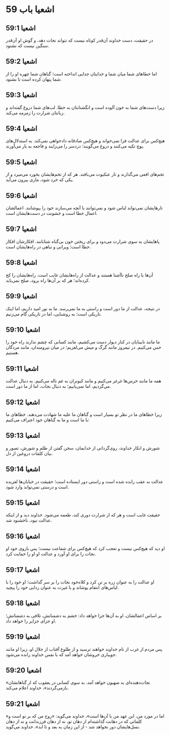 # اشعیا باب 59

## اشعیا 59:1
در حقیقت، دست خداوند آن‌قدر کوتاه نیست که نتواند نجات دهد، و گوش او آن‌قدر سنگین نیست که نشنود.

## اشعیا 59:2
اما خطاهای شما میان شما و خدایتان جدایی انداخته است؛ گناهان شما چهره او را از شما پنهان کرده است تا نشنود.

## اشعیا 59:3
زیرا دست‌های شما به خون آلوده است و انگشتانتان به خطا. لب‌های شما دروغ گفته‌اند و زبانتان شرارت را زمزمه می‌کند.

## اشعیا 59:4
هیچ‌کس برای عدالت فرا نمی‌خواند و هیچ‌کس صادقانه دادخواهی نمی‌کند. به استدلال‌های پوچ تکیه می‌کنند و دروغ می‌گویند؛ دردسر را می‌زایند و فاجعه به بار می‌آورند.

## اشعیا 59:5
تخم‌های افعی می‌گذارند و تار عنکبوت می‌بافند. هر که از تخم‌هایشان بخورد می‌میرد و از یکی که خرد شود، ماری بیرون می‌آید.

## اشعیا 59:6
تارهایشان نمی‌تواند لباس شود و نمی‌توانند با آنچه می‌سازند خود را بپوشانند. اعمالشان اعمال خطا است و خشونت در دست‌هایشان است.

## اشعیا 59:7
پاهایشان به سوی شرارت می‌دود و برای ریختن خون بی‌گناه شتابانند. افکارشان افکار خطا است؛ ویرانی و تباهی در راه‌هایشان است.

## اشعیا 59:8
آن‌ها با راه صلح ناآشنا هستند و عدالت از راه‌هایشان غایب است. راه‌هایشان را کج کرده‌اند؛ هر که بر آن‌ها راه برود، صلح نمی‌یابد.

## اشعیا 59:9
در نتیجه، عدالت از ما دور است و راستی به ما نمی‌رسد. ما به نور امید داریم، اما اینک تاریکی است؛ به روشنایی، اما در تاریکی گام می‌زنیم.

## اشعیا 59:10
ما مانند نابینایان در کنار دیوار دست می‌کشیم، مانند کسانی که چشم ندارند راه خود را حس می‌کنیم. در نیمروز مانند گرگ و میش می‌لغزیم؛ در میان نیرومندان، مانند مردگان هستیم.

## اشعیا 59:11
همه ما مانند خرس‌ها غرغر می‌کنیم و مانند کبوتران به غم ناله می‌کنیم. به دنبال عدالت می‌گردیم، اما نمی‌یابیم؛ به دنبال نجات، اما از ما دور است.

## اشعیا 59:12
زیرا خطاهای ما در نظر تو بسیار است و گناهان ما علیه ما شهادت می‌دهند. خطاهای ما با ما است و ما به گناهان خود اعتراف می‌کنیم:

## اشعیا 59:13
شورش و انکار خداوند، روی‌گردانی از خدایمان، سخن گفتن از ظلم و شورش، تصور و بیان کلمات دروغین از دل.

## اشعیا 59:14
عدالت به عقب رانده شده است و راستی دور ایستاده است؛ حقیقت در خیابان‌ها لغزیده است و درستی نمی‌تواند وارد شود.

## اشعیا 59:15
حقیقت غایب است و هر که از شرارت دوری کند، طعمه می‌شود. خداوند دید و از اینکه عدالت نبود، ناخشنود شد.

## اشعیا 59:16
او دید که هیچ‌کس نیست و تعجب کرد که هیچ‌کس برای شفاعت نیست؛ پس بازوی خود او نجات را برای او آورد و عدالت او او را حمایت کرد.

## اشعیا 59:17
او عدالت را به عنوان زره بر تن کرد و کلاه‌خود نجات را بر سر گذاشت؛ او خود را با لباس‌های انتقام پوشاند و با غیرت به عنوان ردایی خود را پیچید.

## اشعیا 59:18
بر اساس اعمالشان، او به آن‌ها جزا خواهد داد: خشم به دشمنانش، تلافی به دشمنانش؛ او جزای جزایر را خواهد داد.

## اشعیا 59:19
پس مردم از غرب از نام خداوند خواهند ترسید و از طلوع آفتاب از جلال او، زیرا او مانند جویباری خروشان خواهد آمد که با نفس خداوند رانده می‌شود.

## اشعیا 59:20
«نجات‌دهنده‌ای به صهیون خواهد آمد، به سوی کسانی در یعقوب که از گناهانشان بازمی‌گردند»، خداوند اعلام می‌کند.

## اشعیا 59:21
«اما در مورد من، این عهد من با آن‌ها است»، خداوند می‌گوید: «روح من که بر تو است و کلماتی که در دهانت گذاشته‌ام از دهان تو، نه از دهان فرزندانت و نه از دهان نسل‌هایشان دور نخواهد شد - از این زمان به بعد و تا ابد»، خداوند می‌گوید.
